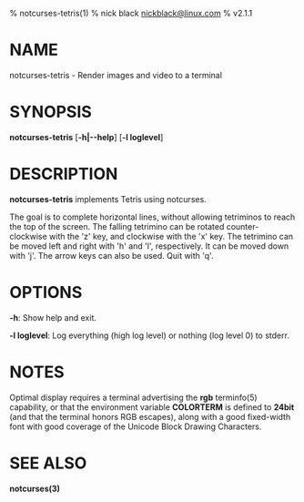 % notcurses-tetris(1)
% nick black <nickblack@linux.com>
% v2.1.1

# NAME

notcurses-tetris - Render images and video to a terminal

# SYNOPSIS

**notcurses-tetris** [**-h|--help**] [**-l loglevel**]

# DESCRIPTION

**notcurses-tetris** implements Tetris using notcurses.

The goal is to complete horizontal lines, without allowing tetriminos to
reach the top of the screen. The falling tetrimino can be rotated counter-
clockwise with the 'z' key, and clockwise with the 'x' key. The tetrimino
can be moved left and right with 'h' and 'l', respectively. It can be moved
down with 'j'. The arrow keys can also be used. Quit with 'q'.

# OPTIONS

**-h**: Show help and exit.

**-l loglevel**: Log everything (high log level) or nothing (log level 0) to stderr.

# NOTES

Optimal display requires a terminal advertising the **rgb** terminfo(5)
capability, or that the environment variable **COLORTERM** is defined to
**24bit** (and that the terminal honors RGB escapes), along with a good
fixed-width font with good coverage of the Unicode Block Drawing Characters.

# SEE ALSO

**notcurses(3)**
